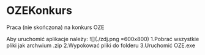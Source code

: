 # OZEKonkurs
Praca (nie skończona) na konkurs OZE

Aby uruchomić aplikacje należy:
![](./zdj.png =600x800)
1.Pobrać wszystkie pliki jak archwium .zip
2.Wypokować pliki do folderu
3.Uruchomić OZE.exe
